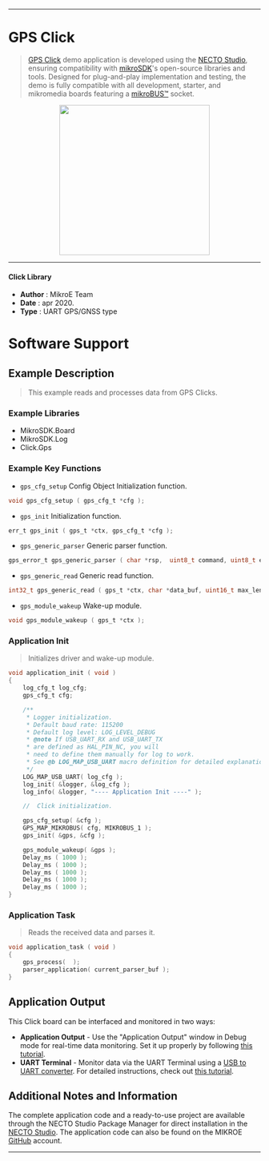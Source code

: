 
---
# GPS Click

> [GPS Click](https://www.mikroe.com/?pid_product=MIKROE-1032) demo application is developed using
the [NECTO Studio](https://www.mikroe.com/necto), ensuring compatibility with [mikroSDK](https://www.mikroe.com/mikrosdk)'s
open-source libraries and tools. Designed for plug-and-play implementation and testing, the demo is fully compatible with
all development, starter, and mikromedia boards featuring a [mikroBUS&trade;](https://www.mikroe.com/mikrobus) socket.

<p align="center">
  <img src="https://www.mikroe.com/?pid_product=MIKROE-1032&image=1" height=300px>
</p>

---

#### Click Library

- **Author**        : MikroE Team
- **Date**          : apr 2020.
- **Type**          : UART GPS/GNSS type

# Software Support

## Example Description

> This example reads and processes data from GPS Clicks.

### Example Libraries

- MikroSDK.Board
- MikroSDK.Log
- Click.Gps

### Example Key Functions

- `gps_cfg_setup` Config Object Initialization function. 
```c
void gps_cfg_setup ( gps_cfg_t *cfg );
``` 
 
- `gps_init` Initialization function. 
```c
err_t gps_init ( gps_t *ctx, gps_cfg_t *cfg );
```

- `gps_generic_parser` Generic parser function. 
```c
gps_error_t gps_generic_parser ( char *rsp,  uint8_t command, uint8_t element, char *parser_buf );
```
 
- `gps_generic_read` Generic read function. 
```c
int32_t gps_generic_read ( gps_t *ctx, char *data_buf, uint16_t max_len );
```

- `gps_module_wakeup` Wake-up module. 
```c
void gps_module_wakeup ( gps_t *ctx );
```

### Application Init

> Initializes driver and wake-up module.

```c
void application_init ( void )
{
    log_cfg_t log_cfg;
    gps_cfg_t cfg;

    /** 
     * Logger initialization.
     * Default baud rate: 115200
     * Default log level: LOG_LEVEL_DEBUG
     * @note If USB_UART_RX and USB_UART_TX 
     * are defined as HAL_PIN_NC, you will 
     * need to define them manually for log to work. 
     * See @b LOG_MAP_USB_UART macro definition for detailed explanation.
     */
    LOG_MAP_USB_UART( log_cfg );
    log_init( &logger, &log_cfg );
    log_info( &logger, "---- Application Init ----" );

    //  Click initialization.

    gps_cfg_setup( &cfg );
    GPS_MAP_MIKROBUS( cfg, MIKROBUS_1 );
    gps_init( &gps, &cfg );

    gps_module_wakeup( &gps );
    Delay_ms ( 1000 );
    Delay_ms ( 1000 );
    Delay_ms ( 1000 );
    Delay_ms ( 1000 );
    Delay_ms ( 1000 );
}
```

### Application Task

> Reads the received data and parses it.

```c
void application_task ( void )
{
    gps_process(  );
    parser_application( current_parser_buf );
}
```

## Application Output

This Click board can be interfaced and monitored in two ways:
- **Application Output** - Use the "Application Output" window in Debug mode for real-time data monitoring.
Set it up properly by following [this tutorial](https://www.youtube.com/watch?v=ta5yyk1Woy4).
- **UART Terminal** - Monitor data via the UART Terminal using
a [USB to UART converter](https://www.mikroe.com/click/interface/usb?interface*=uart,uart). For detailed instructions,
check out [this tutorial](https://help.mikroe.com/necto/v2/Getting%20Started/Tools/UARTTerminalTool).

## Additional Notes and Information

The complete application code and a ready-to-use project are available through the NECTO Studio Package Manager for 
direct installation in the [NECTO Studio](https://www.mikroe.com/necto). The application code can also be found on
the MIKROE [GitHub](https://github.com/MikroElektronika/mikrosdk_click_v2) account.

---
